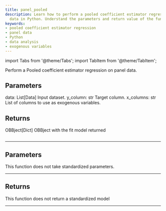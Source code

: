 ```yaml
---
title: panel_pooled
description: Learn how to perform a pooled coefficient estimator regression on panel
  data in Python. Understand the parameters and return value of the function.
keywords:
- pooled coefficient estimator regression
- panel data
- Python
- data analysis
- exogenous variables
---
```



<!-- markdownlint-disable MD012 MD031 MD033 -->

import Tabs from '@theme/Tabs';
import TabItem from '@theme/TabItem';

Perform a Pooled coefficient estimator regression on panel data.

Parameters
----------
data: List[Data]
Input dataset.
y_column: str
Target column.
x_columns: str
List of columns to use as exogenous variables.

Returns
-------
OBBject[Dict]
OBBject with the fit model returned

```python wordwrap

```

---

## Parameters

This function does not take standardized parameters.

---

## Returns

This function does not return a standardized model

---

